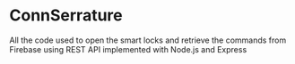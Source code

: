# ConnSerrature

All the code used to open the smart locks and retrieve the commands from Firebase using REST API implemented with Node.js and Express
